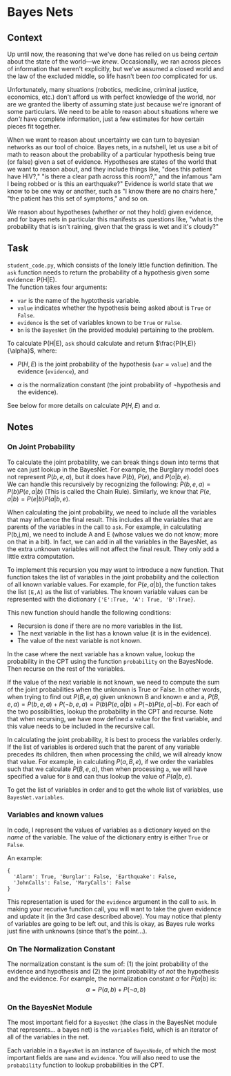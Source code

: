 # Bayes Nets



## Context

Up until now, the reasoning that we've done has relied on us being _certain_ about the
state of the world—we _knew_. Occasionally, we ran across pieces of information that weren't
explicitly, but we've assumed a closed world and the law of the excluded middle, so life
hasn't been _too_ complicated for us.

Unfortunately, many situations (robotics, medicine, criminal justice, economics, etc.)
don't afford us with perfect knowledge of the world, nor are we granted the liberty of
assuming state just because we're ignorant of some particulars. We need to be able to
reason about situations where we _don't_ have complete information, just a few estimates
for how certain pieces fit together.


When we want to reason about uncertainty we can turn to bayesian networks as our tool of
choice. Bayes nets, in a nutshell, let us use a bit of math to reason about the
probability of a particular hypothesis being true (or false) given a set of evidence.
Hypotheses are states of the world that we want to reason about, and they include things
like, "does this patient have HIV?," "is there a clear path across this room?," and the
infamous "am I being robbed or is this an earthquake?" Evidence is world state that we
know to be one way or another, such as "I know there are no chairs here," "the patient
has this set of symptoms," and so on.

We reason about hypotheses (whether or not they hold) given evidence, and for bayes nets
in particular this manifests as questions like, "what is the probability that is isn't
raining, given that the grass is wet and it's cloudy?"



## Task

`student_code.py`, which consists of the lonely little function definition.
The `ask` function needs to return the probability of a hypothesis given some evidence: P(H|E).  
The function takes four arguments: 
* `var` is the name of the hyptothesis variable.
* `value` indicates whether the hypothesis being asked about is `True` or `False`.
* `evidence` is the set of variables known to be `True` or `False`.
* `bn` is the `BayesNet` (in the provided module) pertaining to the
problem.

To calculate P(H|E), `ask` should calculate and return $\frac{P(H,E)}{\alpha}$, where:

* $P(H,E)$ is the joint probability of the hypothesis (`var` = `value`) and the
  evidence (`evidence`), and

* $\alpha$ is the normalization constant (the joint probability of $\neg$hypothesis and the
  evidence). 

See below for more details on calculate $P(H,E)$ and $\alpha$.


## Notes

### On Joint Probability

To calculate the joint probability, we can break things down into terms that we can just lookup in the BayesNet.  For example, the Burglary model does not represent $P(b,e,a)$, but it does have $P(b)$, $P(e)$, and $P(a|b,e)$.  
We can handle this recursively by recognizing the following:
	$P(b,e,a) = P(b)P(e,a|b)$ (This is called the Chain Rule).
Similarly, we know that $P(e,a|b) = P(e|b)P(a|b,e)$.

When calculating the joint probability, we need to include all the variables that may influence the final result.  This includes all the variables that are parents of the variables in the call to `ask`.  For example, in calculating P(b,j,m), we need to include A and E (whose values we do not know; more on that in a bit). In fact, we can add in all the variables in the BayesNet, as the extra unknown variables will not affect the final result. They only add a little extra computation.

To implement this recursion you may want to introduce a new function. That function takes the list of variables in the joint probability and the collection of all known variable values.  For example, for $P(e,a|b)$, the function takes the list `[E,A]` as the list of variables.  The known variable values can be represented with the dictionary `{'E':True, 'A': True, 'B':True}`.

This new function should handle the following conditions:
* Recursion is done if there are no more variables in the list.
* The next variable in the list has a known value (it is in the evidence). 
* The value of the next variable is not known.

In the case where the next variable has a known value, lookup the probability in the CPT using the function `probability` on the BayesNode. 
Then recurse on the rest of the variables.

If the value of the next variable is not known, we need to compute the sum of the joint probabilities when the unknown is True or False. In other words, when trying to find out $P(B,e,a)$ given unknown B and known e and a, $P(B,e,a)=P(b,e,a) + P(\neg b,e,a) = P(b)P(e,a|b) +P(\neg b)P(e,a|\neg b)$.  For each of the two possibilities, lookup the probability in the CPT and recurse.  Note that when recursing, we have now defined a value for the first variable, and this value needs to be included in the recursive call.

In calculating the joint probability, it is best to process the variables orderly.  If the list of variables is ordered such that the parent of any variable precedes its children, then when processing the child, we will already know that value.  For example, in calculating $P(a,B,e)$, if we order the variables such that we calculate $P(B,e,a)$, then when processing `a`, we will have specified a value for `B` and can thus lookup the value of $P(a|b,e)$.

To get the list of variables in order and to get the whole list of variables, use `BayesNet.variables`.



### Variables and known values

In code, I represent the values of variables as a dictionary keyed on the _name_ of the variable.  The value of the dictionary entry is either `True` or `False`. 

An example:

```
{
  'Alarm': True, 'Burglar': False, 'Earthquake': False,
  'JohnCalls': False, 'MaryCalls': False
}
```

This representation is used for the `evidence` argument in the call to `ask`.
In making your recurive function call, you will want to take the given evidence and update it (in the 3rd case described above).
You may notice that plenty of variables are going to be left out, and this is okay, as Bayes rule works just fine
with unknowns (since that's the point...).


### On The Normalization Constant

The normalization constant is the sum of: (1) the joint probability of the evidence and
hypothesis and (2) the joint probability of _not_ the hypothesis and the evidence. For
example, the normalization constant $\alpha$ for $P(a|b)$ is: $$\alpha = P(a,b) + P(\neg a,b)$$


### On the BayesNet Module

The most important field for a `BayesNet` (the class in the BayesNet module that
represents... a bayes net) is the `variables` field, which is an iterator of all of the
variables in the net.

Each variable in a `BayesNet` is an instance of `BayesNode`, of which the most important
fields are `name` and `evidence`.  You will also need to use the `probability` function to lookup probabilities in the CPT.

